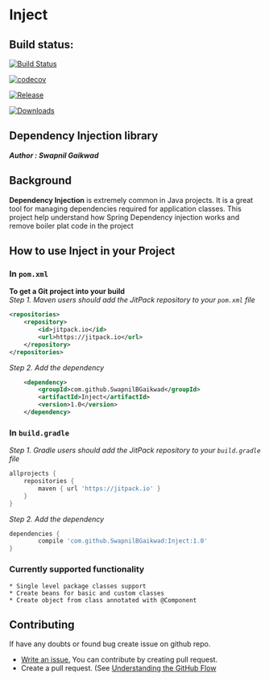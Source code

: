 # Inject

## Build status:

[![Build Status](https://github.com/SwapnilBGaikwad/Inject/workflows/InjectBuild/badge.svg)](https://github.com/SwapnilBGaikwad/Inject/actions)

[![codecov](https://codecov.io/gh/SwapnilBGaikwad/Collection/branch/master/graph/badge.svg)](https://codecov.io/gh/SwapnilBGaikwad/Collection)

[![Release](https://jitpack.io/v/SwapnilBGaikwad/Collection.svg)](https://jitpack.io/#SwapnilBGaikwad/Collection)

[![Downloads](https://jitpack.io/v/SwapnilBGaikwad/Collection/month.svg)](https://github.com/SwapnilBGaikwad/Collection/)


## Dependency Injection library<br/>
***Author : Swapnil Gaikwad*** <br />

## <a name="background"></a>Background

**Dependency Injection** is extremely common in Java projects. It is a great tool for managing dependencies required for application classes.
This project help understand how Spring Dependency injection works and remove boiler plat code in the project 
## <a name="howto"></a>How to use Inject in your Project

### In `pom.xml`
**To get a Git project into your build**<br/>
*Step 1. Maven users should add the JitPack repository to your `pom.xml` file*

```xml
<repositories>
	<repository>
	    <id>jitpack.io</id>
	    <url>https://jitpack.io</url>
	</repository>
</repositories>
```
*Step 2. Add the dependency*

```xml
	<dependency>
	    <groupId>com.github.SwapnilBGaikwad</groupId>
	    <artifactId>Inject</artifactId>
	    <version>1.0</version>
	</dependency>
```

### In `build.gradle`
*Step 1. Gradle users should add the JitPack repository to your `build.gradle` file*

```groovy
allprojects {
	repositories {
		maven { url 'https://jitpack.io' }
	}
}
```
*Step 2. Add the dependency*
```groovy
dependencies {
        compile 'com.github.SwapnilBGaikwad:Inject:1.0'
}
```
### <a name="Current stage"></a>Currently supported functionality<br>
    * Single level package classes support
    * Create beans for basic and custom classes
    * Create object from class annotated with @Component

## Contributing

If have any doubts or found bug create issue on github repo.
* [Write an issue.](https://github.com/SwapnilBGaikwad/Inject/issues/new)
You can contribute by creating pull request.
* Create a pull request. (See [Understanding the GitHub Flow](https://guides.github.com/introduction/flow/index.html)
